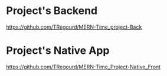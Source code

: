 # Project's Backend 

https://github.com/TRegourd/MERN-Time_project-Back

# Project's Native App 

https://github.com/TRegourd/MERN-Time_Project-Native_Front
